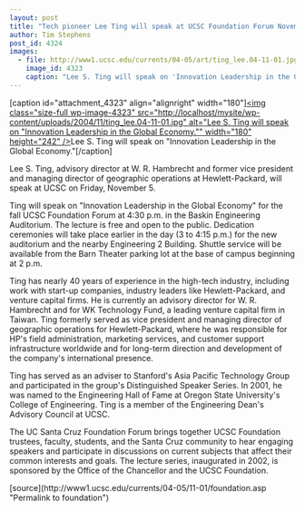 ```yaml
---
layout: post
title: "Tech pioneer Lee Ting will speak at UCSC Foundation Forum November 5"
author: Tim Stephens
post_id: 4324
images:
  - file: http://www1.ucsc.edu/currents/04-05/art/ting_lee.04-11-01.jpg
    image_id: 4323
    caption: "Lee S. Ting will speak on 'Innovation Leadership in the Global Economy.'"
---
```


[caption id="attachment_4323" align="alignright" width="180"]<a href="http://localhost/mysite/wp-content/uploads/2004/11/ting_lee.04-11-01.jpg"><img class="size-full wp-image-4323" src="http://localhost/mysite/wp-content/uploads/2004/11/ting_lee.04-11-01.jpg" alt="Lee S. Ting will speak on "Innovation Leadership in the Global Economy."" width="180" height="242" /></a>Lee S. Ting will speak on "Innovation Leadership in the Global Economy."[/caption]
<a name="content" id="content"></a>
<p>
  Lee S. Ting, advisory director at W. R. Hambrecht and former vice president and managing director of geographic operations at Hewlett-Packard, will speak at UCSC on Friday, November 5.
</p>
<p>
  Ting will speak on "Innovation Leadership in the Global Economy" for the fall UCSC Foundation Forum at 4:30 p.m. in the Baskin Engineering Auditorium. The lecture is free and open to the public. Dedication ceremonies will take place earlier in the day (3 to 4:15 p.m.) for the new auditorium and the nearby Engineering 2 Building. Shuttle service will be available from the Barn Theater parking lot at the base of campus beginning at 2 p.m.
</p>
<p>
  Ting has nearly 40 years of experience in the high-tech industry, including work with start-up companies, industry leaders like Hewlett-Packard, and venture capital firms. He is currently an advisory director for W. R. Hambrecht and for WK Technology Fund, a leading venture capital firm in Taiwan. Ting formerly served as vice president and managing director of geographic operations for Hewlett-Packard, where he was responsible for HP's field administration, marketing services, and customer support infrastructure worldwide and for long-term direction and development of the company's international presence.
</p>
<p>
  Ting has served as an adviser to Stanford's Asia Pacific Technology Group and participated in the group's Distinguished Speaker Series. In 2001, he was named to the Engineering Hall of Fame at Oregon State University's College of Engineering. Ting is a member of the Engineering Dean's Advisory Council at UCSC.
</p>
<p>
  The UC Santa Cruz Foundation Forum brings together UCSC Foundation trustees, faculty, students, and the Santa Cruz community to hear engaging speakers and participate in discussions on current subjects that affect their common interests and goals. The lecture series, inaugurated in 2002, is sponsored by the Office of the Chancellor and the UCSC Foundation.<br>
</p>
[source](http://www1.ucsc.edu/currents/04-05/11-01/foundation.asp "Permalink to foundation")
